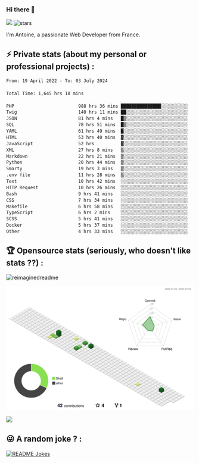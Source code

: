 ### Hi there 👋

![](https://komarev.com/ghpvc/?username=niotna)
<img src="https://img.shields.io/github/stars/niotna?label=Stars" alt="stars">

I'm Antoine, a passionate Web Developer from France.

## :zap: Private stats (about my personal or professional projects) : 

<!--START_SECTION:waka-->

```txt
From: 19 April 2022 - To: 03 July 2024

Total Time: 1,645 hrs 18 mins

PHP                        988 hrs 36 mins ███████████████░░░░░░░░░░   60.09 %
Twig                       140 hrs 11 mins ██░░░░░░░░░░░░░░░░░░░░░░░   08.52 %
JSON                       81 hrs 4 mins   █▒░░░░░░░░░░░░░░░░░░░░░░░   04.93 %
SQL                        78 hrs 51 mins  █▒░░░░░░░░░░░░░░░░░░░░░░░   04.79 %
YAML                       61 hrs 49 mins  █░░░░░░░░░░░░░░░░░░░░░░░░   03.76 %
HTML                       53 hrs 40 mins  ▓░░░░░░░░░░░░░░░░░░░░░░░░   03.26 %
JavaScript                 52 hrs          ▓░░░░░░░░░░░░░░░░░░░░░░░░   03.16 %
XML                        27 hrs 8 mins   ▒░░░░░░░░░░░░░░░░░░░░░░░░   01.65 %
Markdown                   22 hrs 21 mins  ▒░░░░░░░░░░░░░░░░░░░░░░░░   01.36 %
Python                     20 hrs 44 mins  ▒░░░░░░░░░░░░░░░░░░░░░░░░   01.26 %
Smarty                     19 hrs 3 mins   ▒░░░░░░░░░░░░░░░░░░░░░░░░   01.16 %
.env file                  11 hrs 28 mins  ▒░░░░░░░░░░░░░░░░░░░░░░░░   00.70 %
Text                       10 hrs 42 mins  ░░░░░░░░░░░░░░░░░░░░░░░░░   00.65 %
HTTP Request               10 hrs 26 mins  ░░░░░░░░░░░░░░░░░░░░░░░░░   00.63 %
Bash                       9 hrs 41 mins   ░░░░░░░░░░░░░░░░░░░░░░░░░   00.59 %
CSS                        7 hrs 34 mins   ░░░░░░░░░░░░░░░░░░░░░░░░░   00.46 %
Makefile                   6 hrs 58 mins   ░░░░░░░░░░░░░░░░░░░░░░░░░   00.42 %
TypeScript                 6 hrs 2 mins    ░░░░░░░░░░░░░░░░░░░░░░░░░   00.37 %
SCSS                       5 hrs 41 mins   ░░░░░░░░░░░░░░░░░░░░░░░░░   00.35 %
Docker                     5 hrs 37 mins   ░░░░░░░░░░░░░░░░░░░░░░░░░   00.34 %
Other                      4 hrs 33 mins   ░░░░░░░░░░░░░░░░░░░░░░░░░   00.28 %
```

<!--END_SECTION:waka-->

## :trophy: Opensource stats (seriously, who doesn't like stats ??) : 

<!---
[![Top Langs](https://github-readme-stats.vercel.app/api/top-langs/?username=niotna)](https://github.com/anuraghazra/github-readme-stats) 
-->
<img src="https://myreadme.vercel.app/api/embed/niotna?panels=userstatistics,toprepositories,toplanguages,commitgraph" alt="reimaginedreadme" />

![](./profile-3d-contrib/profile-green-animate.svg)

<img src="https://github-profile-trophy.vercel.app/?username=niotna&theme=juicyfresh&no-bg=true" />

## :stuck_out_tongue_winking_eye: A random joke ? : 

<a href="https://readme-jokes.vercel.app"><img align="center" src="https://readme-jokes.vercel.app/api" alt="README Jokes"></a>
